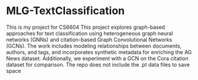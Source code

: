 # MLG-TextClassification
This is my project for CS6604
This project explores graph-based approaches for text classification using heterogeneous graph neural networks (GNNs) and citation-based Graph Convolutional Networks (GCNs). The work includes modeling relationships between documents, authors, and tags, and incorporates synthetic metadata for enriching the AG News dataset. Additionally, we experiment with a GCN on the Cora citation dataset for comparison.
The repo does not include the .pt data files to save space
